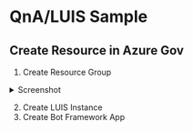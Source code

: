 # QnA/LUIS Sample
## Create Resource in Azure Gov
1. Create Resource Group
<details>
	<summary>Screenshot</summary>

	![](https://raw.githubusercontent.com/jimstrang/azure-gov-poc/master/qna-luis-sample/images/create%20rg.jpg | width=50)
</details>

2. Create LUIS Instance
3. Create Bot Framework App
